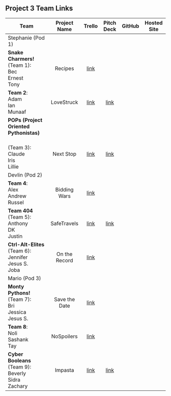## Project 3 Team Links

| Team | Project Name | Trello | Pitch Deck | GitHub | Hosted Site |
|---|:---:|:---:|:---:|:---:|:---:|
| Stephanie (Pod 1) |  |  |  |  |  |
| <strong>Snake Charmers!</strong><br>(Team 1):<br>Bec<br>Ernest<br>Tony | Recipes | [link](https://trello.com/b/i26CC4OI/p3-recipes) |  |  |  |
| <strong>Team 2</strong>:<br>Adam<br>Ian<br>Munaaf | LoveStruck | [link](https://trello.com/b/PBY0tISr/project-3) | [link](https://docs.google.com/presentation/d/1_C9JaBSYVeDgHVsHnY2Q-P-sXTuMCEwhj0w4nx1M2hU/edit#slide=id.p) |  |  |
| <strong>POPs (Project Oriented Pythonistas)
</strong><br>(Team 3):<br>Claude<br>Iris<br>Lillie | Next Stop | [link](https://trello.com/b/RK4imob0/project-3-board) | [link](https://docs.google.com/presentation/d/19rN-ZUtpuIRyVIwPDxk3bVWGei_MSXAD_0CX6XqsZk0/edit#slide=id.g142d0d086dd_0_2) |  |  |
| Devlin (Pod 2) |  |  |  |  |  |
| <strong>Team 4</strong>:<br>Alex<br>Andrew<br>Russel | Bidding Wars | [link](https://trello.com/b/tQjXhAb2/bidding-wars) |  |  |  |
| <strong>Team 404</strong><br>(Team 5):<br>Anthony<br>DK<br>Justin | SafeTravels | [link](https://trello.com/b/O6Ac0Ztb/dev-app) | [link](https://docs.google.com/presentation/d/1dMOHpVo0040C-_uiE15yyEcOSOevrGH9rdu4zOt5KIg/edit#slide=id.gcb9a0b074_1_0) |  |  |
| <strong>Ctrl-Alt-Elites</strong><br>(Team 6):<br>Jennifer<br>Jesus S.<br>Joba | On the Record | [link](https://trello.com/b/mdkoYGtT/p3-on-the-record) |  |  |  |
| Mario (Pod 3) |  |  |  |  |  |
| <strong>Monty Pythons!</strong><br>(Team 7):<br>Bri<br>Jessica<br>Jesus S. | Save the Date | [link](https://trello.com/b/cDGkJTaU/save-the-date) |  |  |  |
| <strong>Team 8</strong>:<br>Noli<br>Sashank<br>Tay | NoSpoilers | [link](https://trello.com/b/A0zpKHHI/watcherbuddy) |  |  |  |
| <strong>Cyber Booleans</strong><br>(Team 9):<br>Beverly<br>Sidra<br>Zachary | Impasta | [link](https://trello.com/b/nNc6OQAq/p3) | [link](https://docs.google.com/presentation/d/1dgsYbuYMJiN5t90K81Bh1uxw5GJklvUIlZvxG-dPj9U/edit#slide=id.g1435ef5f901_0_39) |  |  |

